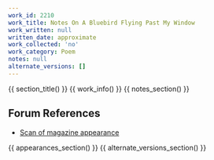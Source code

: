 ```yaml
---
work_id: 2210
work_title: Notes On A Bluebird Flying Past My Window
work_written: null
written_date: approximate
work_collected: 'no'
work_category: Poem
notes: null
alternate_versions: []
---
```


{{ section_title() }}
{{ work_info() }}
{{ notes_section() }}
## Forum References
- [Scan of magazine appearance](https://bukowskiforum.com/threads/notes-on-a-bluebird-flying-past-my-window-in-this-place-we-eat-apples-and-cut-our-fingers-on-beercans-wormwood-review-no-22-1966.12741/)

{{ appearances_section() }}
{{ alternate_versions_section() }}